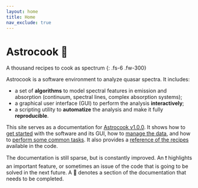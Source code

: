 ```yaml
---
layout: home
title: Home
nav_exclude: true
---
```


# Astrocook 🍪

A thousand recipes to cook as spectrum
{: .fs-6 .fw-300}

Astrocook is a software environment to analyze quasar spectra. It includes:
* a set of **algorithms** to model spectral features in emission and absorption (continuum, spectral lines, complex absorption systems);
* a graphical user interface (GUI) to perform the analysis **interactively**;
* a scripting utility to **automatize** the analysis and make it fully **reproducible**.

This site serves as a documentation for [Astrocook v1.0.0](https://github.com/DAS-OATs/astrocook). It shows how to [get started](start.md) with the software and its GUI, how to [manage the data](data.md), and how to [perform some common tasks](common.md). It also provides a [reference of the recipes](cookbook.md) available in the code.

The documentation is still sparse, but is constantly improved. An ❗️ highlights an important feature, or sometimes an issue of the code that is going to be solved in the next future. A 🚧 denotes a section of the documentation that needs to be completed.
